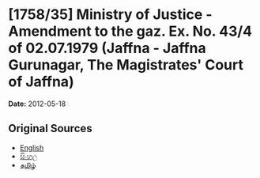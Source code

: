 # [1758/35] Ministry of Justice - Amendment to the gaz. Ex. No. 43/4 of 02.07.1979 (Jaffna - Jaffna Gurunagar, The Magistrates' Court of Jaffna)

**Date:** 2012-05-18

## Original Sources

- [English](https://documents.gov.lk/view/extra-gazettes/2012/5/1758-35_E.pdf)
- [සිංහල](https://documents.gov.lk/view/extra-gazettes/2012/5/1758-35_S.pdf)
- [தமிழ்](https://documents.gov.lk/view/extra-gazettes/2012/5/1758-35_T.pdf)
